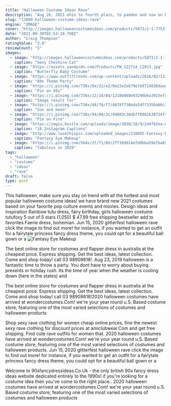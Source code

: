 ```yaml
---
title: "Halloween Costume Ideas Rave"
description: "Aug 26, 2021 ohio to fourth plain, to padden and now on broadway. #costume #halloween #dressup #groupcostume #discoverorg @rrrrosebudddd @codygwalton91 a post shared by"
slug: "13809-halloween-costume-ideas-rave"
engine: "IMAGE"
cover: "http://images.halloweencostumeideas.com/products/5073/2-1-77537/sexy-cheshire-cat-costume.jpg"
date: "2021-09-30T02:53:19.708Z"
author: "Craig Thompson"
ratingValue: "3.8"
reviewCount: "5"
images:
  - image: "http://images.halloweencostumeideas.com/products/5073/2-1-77537/sexy-cheshire-cat-costume.jpg"
    caption: "Sexy Cheshire Cat"
  - image: "https://assets.yandycdn.com/Products/FW_122714_C2013.jpg"
    caption: "Butterfly Baby Costume"
  - image: "https://www.outfittrends.com/wp-content/uploads/2016/02/13-1.jpg"
    caption: "80s Theme Party"
  - image: "https://i.pinimg.com/736x/0e/22/e2/0e22e2eb79e7e9714838daad7079b62f--s-costume-halloween-costumes.jpg"
    caption: "Pin on 50s"
  - image: "https://i.pinimg.com/736x/12/18/84/12188460e93290bba3915efa85724318.jpg"
    caption: "Image result for"
  - image: "https://i.pinimg.com/736x/48/78/f7/4878f736bda5dff3356a66c308611a52.jpg"
    caption: "Sun and moon"
  - image: "https://i.pinimg.com/736x/94/80/3c/94803c36db7f8982b38724f42331ffb7--pixie-makeup-elf-makeup.jpg"
    caption: "Pin on Fire"
  - image: "https://imgix.bustle.com/uploads/image/2020/10/9/2d4f62ea-d2b5-40b0-8d1d-852c0f56baff-lesbian-couples-costumes-halloween-captions.png?w=1200&h=630&fit=crop&crop=faces&fm=jpg"
    caption: "18 Instagram Captions"
  - image: "http://www.lovethispic.com/uploaded_images/210605-Fantasy-Eye-Makeup-Ideas.jpg"
    caption: "Fantasy Eye Makeup"
  - image: "https://i.pinimg.com/564x/2f/f1/0d/2ff10d014efd8bba59e7ba65e0edc044.jpg"
    caption: "fabulous in 2020"
tags:
  - "halloween"
  - "costume"
  - "ideas"
  - "rave"
draft: false
type: post
---
```


This halloween, make sure you stay on trend with all the hottest and most popular halloween costume ideas! we have brand new 2021 costumes based on your favorite pop culture events and movies. Design ideas and inspiration  Rainbow tutu dress, fairy birthday, girls halloween costume tutufoxy 5 out of 5 stars (1,050) $ 47.99 free shipping bestseller add to favorites Faerie dress, bohemian. Jun 15, 2020 glitterfest halloween rave  click the image to find out more! for instance, if you wanted to get an outfit for a fairytale princess fancy dress theme, you could opt for a beautiful ball gown or a
![Fantasy Eye Makeup](http://www.lovethispic.com/uploaded_images/210605-Fantasy-Eye-Makeup-Ideas.jpg "Fantasy Eye Makeup")

The best online store for costumes and flapper dress in australia at the cheapest price. Express shipping. Get the best ideas, latest collection. Come and shop today! call 03 98909818!. Aug 23, 2019 halloween is a fantastic time to throw a party. You dont have to worry about buying presents or holiday rush. Its the time of year when the weather is cooling down (here in the states) and
<!--inArticleAds-->

<!--galleryOne-->

The best online store for costumes and flapper dress in australia at the cheapest price. Express shipping. Get the best ideas, latest collection. Come and shop today! call 03 98909818!2020 halloween costumes have arrived at wondercostumes.Com! we're your year round u.S. Based costume store, featuring one of the most varied selections of costumes and halloween products
<!--inArticleAds-->

<!--galleryTwo-->

Shop sexy rave clothing for women cheap online prices, fine the newest sexy rave clothing for discount prices at amiclubwear.Com and get free shipping. Find cute rave outfits for women that. 2020 halloween costumes have arrived at wondercostumes.Com! we're your year round u.S. Based costume store, featuring one of the most varied selections of costumes and halloween products. Jun 15, 2020 glitterfest halloween rave  click the image to find out more! for instance, if you wanted to get an outfit for a fairytale princess fancy dress theme, you could opt for a beautiful ball gown or a
<!--galleryThree-->

Welcome to 90sfancydressideas.Co.Uk - the only british 90s fancy dress ideas website dedicated entirely to the 1990s! if you're looking for a costume idea then you've come to the right place.. 2020 halloween costumes have arrived at wondercostumes.Com! we're your year round u.S. Based costume store, featuring one of the most varied selections of costumes and halloween products